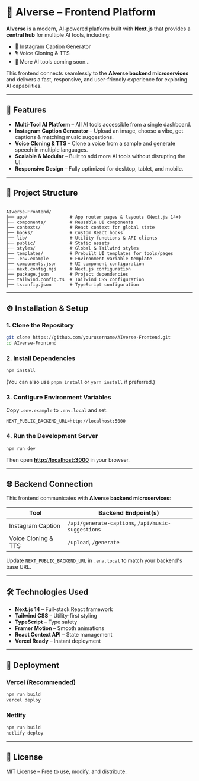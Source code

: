 # 🌌 AIverse – Frontend Platform

**AIverse** is a modern, AI-powered platform built with **Next.js** that provides a **central hub** for multiple AI tools, including:

- 📸 Instagram Caption Generator
- 🎙 Voice Cloning & TTS
- 🧠 More AI tools coming soon...

This frontend connects seamlessly to the **AIverse backend microservices** and delivers a fast, responsive, and user-friendly experience for exploring AI capabilities.

---

## 🚀 Features

- **Multi-Tool AI Platform** – All AI tools accessible from a single dashboard.
- **Instagram Caption Generator** – Upload an image, choose a vibe, get captions & matching music suggestions.
- **Voice Cloning & TTS** – Clone a voice from a sample and generate speech in multiple languages.
- **Scalable & Modular** – Built to add more AI tools without disrupting the UI.
- **Responsive Design** – Fully optimized for desktop, tablet, and mobile.

---

## 📂 Project Structure

```

AIverse-Frontend/
├── app/                # App router pages & layouts (Next.js 14+)
├── components/         # Reusable UI components
├── contexts/           # React context for global state
├── hooks/              # Custom React hooks
├── lib/                # Utility functions & API clients
├── public/             # Static assets
├── styles/             # Global & Tailwind styles
├── templates/          # Prebuilt UI templates for tools/pages
├── .env.example        # Environment variable template
├── components.json     # UI component configuration
├── next.config.mjs     # Next.js configuration
├── package.json        # Project dependencies
├── tailwind.config.ts  # Tailwind CSS configuration
├── tsconfig.json       # TypeScript configuration

````

---

## ⚙️ Installation & Setup

### **1. Clone the Repository**
```bash
git clone https://github.com/yourusername/AIverse-Frontend.git
cd AIverse-Frontend
````

### **2. Install Dependencies**

```bash
npm install
```

(You can also use `pnpm install` or `yarn install` if preferred.)

### **3. Configure Environment Variables**

Copy `.env.example` to `.env.local` and set:

```
NEXT_PUBLIC_BACKEND_URL=http://localhost:5000
```

### **4. Run the Development Server**

```bash
npm run dev
```

Then open **[http://localhost:3000](http://localhost:3000)** in your browser.

---

## 🌐 Backend Connection

This frontend communicates with **AIverse backend microservices**:

| Tool                | Backend Endpoint(s)                                |
| ------------------- | -------------------------------------------------- |
| Instagram Caption   | `/api/generate-captions`, `/api/music-suggestions` |
| Voice Cloning & TTS | `/upload`, `/generate`                             |

Update `NEXT_PUBLIC_BACKEND_URL` in `.env.local` to match your backend's base URL.

---

## 🛠 Technologies Used

* **Next.js 14** – Full-stack React framework
* **Tailwind CSS** – Utility-first styling
* **TypeScript** – Type safety
* **Framer Motion** – Smooth animations
* **React Context API** – State management
* **Vercel Ready** – Instant deployment

---

## 🚀 Deployment

### **Vercel (Recommended)**

```bash
npm run build
vercel deploy
```

### **Netlify**

```bash
npm run build
netlify deploy
```

---

## 📜 License

MIT License – Free to use, modify, and distribute.

